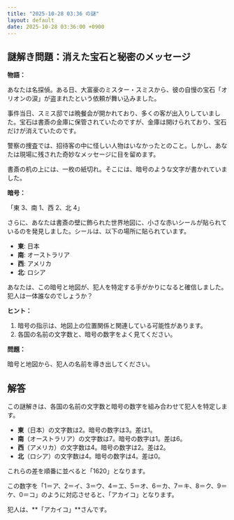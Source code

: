 ```yaml
---
title: "2025-10-28 03:36 の謎"
layout: default
date: 2025-10-28 03:36:00 +0900
---
```

## 謎解き問題：消えた宝石と秘密のメッセージ

**物語：**

あなたは名探偵。ある日、大富豪のミスター・スミスから、彼の自慢の宝石「オリオンの涙」が盗まれたという依頼が舞い込みました。

事件当日、スミス邸では晩餐会が開かれており、多くの客が出入りしていました。宝石は書斎の金庫に保管されていたのですが、金庫は開けられており、宝石だけが消えていたのです。

警察の捜査では、招待客の中に怪しい人物はいなかったとのこと。しかし、あなたは現場に残された奇妙なメッセージに目を留めます。

書斎の机の上には、一枚の紙切れ。そこには、暗号のような文字が書かれていました。

**暗号：**

「東 3、南 1、西 2、北 4」

さらに、あなたは書斎の壁に飾られた世界地図に、小さな赤いシールが貼られているのを発見しました。シールは、以下の場所に貼られています。

*   **東**: 日本
*   **南**: オーストラリア
*   **西**: アメリカ
*   **北**: ロシア

あなたは、この暗号と地図が、犯人を特定する手がかりになると確信しました。犯人は一体誰なのでしょうか？

**ヒント：**

1.  暗号の指示は、地図上の位置関係と関連している可能性があります。
2.  各国の名前の文字数と、暗号の数字をよく見てください。

**問題：**

暗号と地図から、犯人の名前を導き出してください。

## 解答

この謎解きは、各国の名前の文字数と暗号の数字を組み合わせて犯人を特定します。

*   **東**（日本）の文字数は2。暗号の数字は3。差は1。
*   **南**（オーストラリア）の文字数は7。暗号の数字は1。差は6。
*   **西**（アメリカ）の文字数は4。暗号の数字は2。差は2。
*   **北**（ロシア）の文字数は4。暗号の数字は4。差は0。

これらの差を順番に並べると「1620」となります。

この数字を「1＝ア、2＝イ、3＝ウ、4＝エ、5＝オ、6＝カ、7＝キ、8＝ク、9＝ケ、0＝コ」のように対応させると、「アカイコ」となります。

犯人は、**「アカイコ」**さんです。
